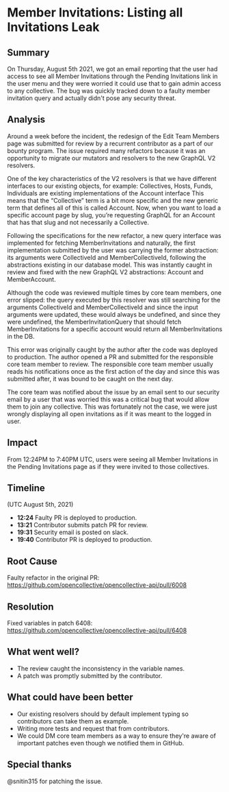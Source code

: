 # Member Invitations: Listing all Invitations Leak

## Summary

On Thursday, August 5th 2021, we got an email reporting that the user had access to see all Member Invitations through the Pending Invitations link in the user menu and they were worried it could use that to gain admin access to any collective.
The bug was quickly tracked down to a faulty member invitation query and actually didn't pose any security threat.

## Analysis

Around a week before the incident, the redesign of the Edit Team Members page was submitted for review by a recurrent contributor as a part of our bounty program. The issue required many refactors because it was an opportunity to migrate our mutators and resolvers to the new GraphQL V2 resolvers.

One of the key characteristics of the V2 resolvers is that we have different interfaces to our existing objects, for example: Collectives, Hosts, Funds, Individuals are existing implementations of the Account interface This means that the “Collective” term is a bit more specific and the new generic term that defines all of this is called Account. Now, when you want to load a specific account page by slug, you’re requesting GraphQL for an Account that has that slug and not necessarily a Collective.

Following the specifications for the new refactor, a new query interface was implemented for fetching MemberInvitations and naturally, the first implementation submitted by the user was carrying the former abstraction: its arguments were CollectiveId and MemberCollectiveId, following the abstractions existing in our database model. This was instantly caught in review and fixed with the new GraphQL V2 abstractions: Account and MemberAccount.

Although the code was reviewed multiple times by core team members, one error slipped: the query executed by this resolver was still searching for the arguments CollectiveId and MemberCollectiveId and since the input arguments were updated, these would always be undefined, and since they were undefined, the MemberInvitationQuery that should fetch MemberInvitations for a specific account would return all MemberInvitations in the DB.

This error was originally caught by the author after the code was deployed to production. The author opened a PR and submitted for the responsible core team member to review. The responsible core team member usually reads his notifications once as the first action of the day and since this was submitted after, it was bound to be caught on the next day.

The core team was notified about the issue by an email sent to our security email by a user that was worried this was a critical bug that would allow them to join any collective.
This was fortunately not the case, we were just wrongly displaying all open invitations as if it was meant to the logged in user.

## Impact

From 12:24PM to 7:40PM UTC, users were seeing all Member Invitations in the Pending Invitations page as if they were invited to those collectives.

## Timeline

(UTC August 5th, 2021)

- **12:24**
  Faulty PR is deployed to production.
- **13:21**
  Contributor submits patch PR for review.
- **19:31**
  Security email is posted on slack.
- **19:40**
  Contributor PR is deployed to production.

## Root Cause

Faulty refactor in the original PR: https://github.com/opencollective/opencollective-api/pull/6008

## Resolution

Fixed variables in patch 6408: https://github.com/opencollective/opencollective-api/pull/6408

## What went well?

- The review caught the inconsistency in the variable names.
- A patch was promptly submitted by the contributor.

## What could have been better

- Our existing resolvers should by default implement typing so contributors can take them as example.
- Writing more tests and request that from contributors.
- We could DM core team members as a way to ensure they're aware of important patches even though we notified them in GitHub.

## Special thanks

@snitin315 for patching the issue.
